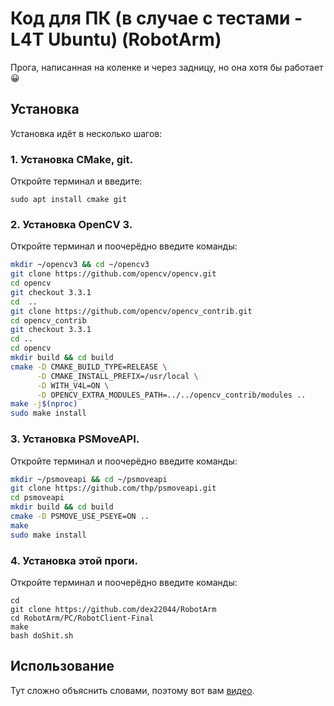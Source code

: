# Код для ПК (в случае с тестами - L4T Ubuntu) (RobotArm)

Прога, написанная на коленке и через задницу, но она хотя бы работает :grinning:

## Установка
Установка идёт в несколько шагов:
### 1. Установка CMake, git.
Откройте терминал и введите:
```
sudo apt install cmake git
```
### 2. Установка OpenCV 3.
Откройте терминал и поочерёдно введите команды:
```sh
mkdir ~/opencv3 && cd ~/opencv3
git clone https://github.com/opencv/opencv.git
cd opencv
git checkout 3.3.1
cd  ..
git clone https://github.com/opencv/opencv_contrib.git
cd opencv_contrib
git checkout 3.3.1
cd ..
cd opencv
mkdir build && cd build
cmake -D CMAKE_BUILD_TYPE=RELEASE \
      -D CMAKE_INSTALL_PREFIX=/usr/local \
      -D WITH_V4L=ON \
      -D OPENCV_EXTRA_MODULES_PATH=../../opencv_contrib/modules ..
make -j$(nproc)
sudo make install
```
### 3. Установка PSMoveAPI.
Откройте терминал и поочерёдно введите команды:
```sh
mkdir ~/psmoveapi && cd ~/psmoveapi
git clone https://github.com/thp/psmoveapi.git
cd psmoveapi
mkdir build && cd build
cmake -D PSMOVE_USE_PSEYE=ON ..
make
sudo make install
```
### 4. Установка этой проги.
Откройте терминал и поочерёдно введите команды:
```
cd
git clone https://github.com/dex22044/RobotArm
cd RobotArm/PC/RobotClient-Final
make
bash doShit.sh
```
## Использование
Тут сложно объяснить словами, поэтому вот вам [видео](https://youtube.com/watch?v=OH_MAH_ASS).